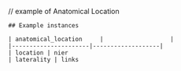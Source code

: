 // example of Anatomical Location
```
## Example instances

| anatomical_location     |                   |
|----------------------|-------------------|
| location | nier   
| laterality | links 


```